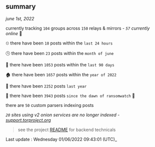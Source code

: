 
## summary
_june 1st, 2022_

currently tracking `104` groups across `150` relays & mirrors - _`57` currently online_ 📡

⏲ there have been `10` posts within the `last 24 hours`

🕓 there have been `23` posts within the `month of june`

📅 there have been `1053` posts within the `last 90 days`

🏚 there have been `1657` posts within the `year of 2022`

🚀 there have been `2252` posts `last year`

🦕 there have been `3943` posts `since the dawn of ransomwatch` 🐣

there are `50` custom parsers indexing posts

_`20` sites using v2 onion services are no longer indexed - [support.torproject.org](https://support.torproject.org/onionservices/v2-deprecation/)_

> see the project [README](https://github.com/jmousqueton/ransomwatch#readme) for backend technicals



Last update : Wednesday 01/06/2022 09:43:01 (UTC)_

